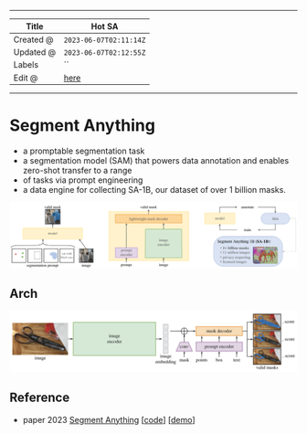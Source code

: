 -----

| Title     | Hot SA                                                |
| --------- | ----------------------------------------------------- |
| Created @ | `2023-06-07T02:11:14Z`                                |
| Updated @ | `2023-06-07T02:12:55Z`                                |
| Labels    | \`\`                                                  |
| Edit @    | [here](https://github.com/junxnone/aiwiki/issues/414) |

-----

# Segment Anything

  - a promptable segmentation task
  - a segmentation model (SAM) that powers data annotation and enables
    zero-shot transfer to a range
  - of tasks via prompt engineering
  - a data engine for collecting SA-1B, our dataset of over 1 billion
    masks.

![image](media/1d54a550155c80b021126c60e7b42340028c3681.png)

## Arch

![image](media/b67b14db0f1b8151074e2f8771eb0ddc89c0d1ad.png)

## Reference

  - paper 2023 [Segment Anything](https://arxiv.org/abs/2304.02643)
    \[[code](https://github.com/facebookresearch/segment-anything)\]
    \[[demo](https://segment-anything.com/demo)\]
